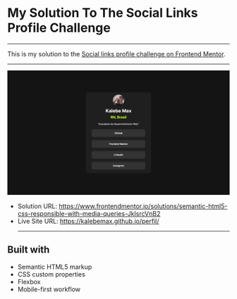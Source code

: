 <h1>My Solution To The Social Links Profile Challenge</h1> <hr>


This is my solution to the [Social links profile challenge on Frontend Mentor](https://www.frontendmentor.io/challenges/social-links-profile-UG32l9m6dQ). <hr>


<img src="imagens\site-foto.png">


- Solution URL: https://www.frontendmentor.io/solutions/semantic-html5-css-responsible-with-media-queries-JkIsrcVnB2
- Live Site URL: https://kalebemax.github.io/perfil/ <hr>


<h2>Built with</h2>

- Semantic HTML5 markup
- CSS custom properties
- Flexbox
- Mobile-first workflow